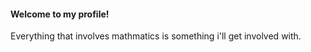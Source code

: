 <!--
**fr3632ho/fr3632ho** is a ✨ _special_ ✨ repository because its `README.md` (this file) appears on your GitHub profile.

Here are some ideas to get you started:

- 🔭 I’m currently working on ...
- 🌱 I’m currently learning ...
- 👯 I’m looking to collaborate on ...
- 🤔 I’m looking for help with ...
- 💬 Ask me about ...
- 📫 How to reach me: ...
- ⚡ Fun fact: ...
-->

#### Welcome to my profile! 
<gif src="https://github.com/fr3632ho/fr3632ho/blob/master/gifs/fourier1.gif" width="250" height="250"/>
Everything that involves mathmatics is something i'll get involved with.
